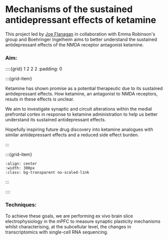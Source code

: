 # Mechanisms of the sustained antidepressant effects of ketamine

This project led by [Joe Flanagan](../our-team/members/joeflanagan) in collaboration with Emma Robinson's group and Boehringer Ingelheim aims to better understand the sustained antidepressant effects of the NMDA receptor antagonist ketamine.



### Aim:

::::{grid} 1 2 2 2
:padding: 0

:::{grid-item}

Ketamine has shown promise as a potential therapeutic due to its sustained antidepressant effects.
How ketamine, an antagonist to NMDA receptors, resuts in these effects is unclear.

We aim to investigate synaptic and circuit alterations within the medial prefrontal cortex
in response to ketamine administration to help us better understand its sustained antidepressant effects.

Hopefully inspiring future drug discovery into ketamine analogues 
with similar antidepressant effects and a reduced side effect burden.

:::

:::{grid-item}


```{image} ../img/projects/ketamine-structure.png 
:align: center
:width: 300px
:class: bg-transparent no-scaled-link
```

:::

::::


### Techniques:
To achieve these goals, we are performing ex vivo brain slice electrophysiology in the mPFC to measure synaptic plasticity mechanisms 
whilst characterising, at the subcellular level, the changes in transcriptomics with single-cell RNA sequencing.


&nbsp;




